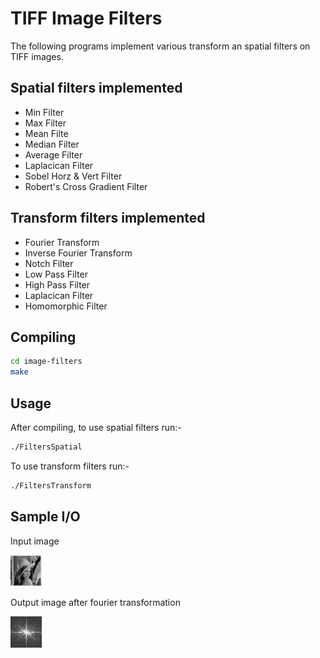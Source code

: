 # TIFF Image Filters

The following programs implement various transform an spatial filters on TIFF images.

## Spatial filters implemented

* Min Filter
* Max Filter
* Mean Filte
* Median Filter
* Average Filter
* Laplacican Filter
* Sobel Horz & Vert Filter
* Robert's Cross Gradient Filter

## Transform filters implemented

* Fourier Transform
* Inverse Fourier Transform
* Notch Filter
* Low Pass Filter
* High Pass Filter
* Laplacican Filter
* Homomorphic Filter

## Compiling

```bash
cd image-filters
make
```

## Usage

After compiling, to use spatial filters run:-

```bash
./FiltersSpatial
```

To use transform filters run:-

```bash
./FiltersTransform
```

## Sample I/O

Input image

![input](./readme-img/lena50.jpg)

Output image after fourier transformation

![output](./readme-img/out.jpg)
